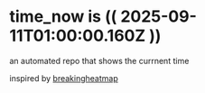 # time_now is (( 2025-09-11T01:00:00.160Z ))

an automated repo that shows the currnent time

inspired by [breakingheatmap](https://github.com/breakingheatmap/breakingheatmap)